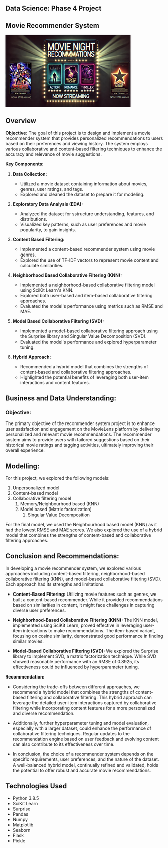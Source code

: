 ## Data Science: Phase 4 Project

## Movie Recommender System

<img src="Images/Movie Recommender System.jpg" alt="Project Logo" width="400">


## Overview

**Objective:**
The goal of this project is to design and implement a movie recommender system that provides personalized recommendations to users based on their preferences and viewing history. The system employs various collaborative and content-based filtering techniques to enhance the accuracy and relevance of movie suggestions.

**Key Components:**

1. **Data Collection:**

   - Utilized a movie dataset containing information about movies, genres, user ratings, and tags.
   - Explored and cleaned the dataset to prepare it for modeling.

2. **Exploratory Data Analysis (EDA):**

   - Analyzed the dataset for sstructure understanding, features, and distributions.
   - Visualized key patterns, such as user preferences and movie popularity, to gain insights.

3. **Content Based Filtering:**

   - Implemented a content-based recommender system using movie genres.
   - Explored the use of TF-IDF vectors to represent movie content and calculate similarities.

4. **Neighborhood Based Collaborative Filtering (KNN):**

   - Implemented a neighborhood-based collaborative filtering model using SciKit Learn's KNN.
   - Explored both user-based and item-based collaborative filtering approaches.
   - Evaluated the model's performance using metrics such as RMSE and MAE.

5. **Model Based Collaborative Filtering (SVD):**

   - Implemented a model-based collaborative filtering approach using the Surprise library and Singular Value Decomposition (SVD).
   - Evaluated the model's performance and explored hyperparameter tuning.

6. **Hybrid Approach:**
   - Recommended a hybrid model that combines the strengths of content-based and collaborative filtering approaches.
   - Highlighted the potential benefits of leveraging both user-item interactions and content features.

## Business and Data Understanding:

### Objective:

The primary objective of the recommender system project is to enhance user satisfaction and engagement on the MovieLens platform by delivering personalized and relevant movie recommendations. The recommender system aims to provide users with tailored suggestions based on their historical movie ratings and tagging activities, ultimately improving their overall experience.

## Modelling:

For this project, we explored the following models:

1. Unpersonalized model
1. Content-based model
1. Collaborative filtering model
   1. Memory/Neighbourhood based (KNN)
   1. Model based (Matrix factorization)
      1. Singular Value Decomposition

For the final model, we used the Neighbourhood based model (KNN) as it had the lowest RMSE and MAE scores.
We also explored the use of a hybrid model that combines the strengths of content-based and collaborative filtering approaches.

## Conclusion and Recommendations:

In developing a movie recommender system, we explored various approaches including content-based filtering, neighborhood-based collaborative filtering (KNN), and model-based collaborative filtering (SVD). Each approach had its strengths and limitations.

- **Content-Based Filtering:** Utilizing movie features such as genres, we built a content-based recommender. While it provided recommendations based on similarities in content, it might face challenges in capturing diverse user preferences.

- **Neighborhood-Based Collaborative Filtering (KNN):** The KNN model, implemented using SciKit Learn, proved effective in leveraging user-item interactions to make recommendations. The item-based variant, focusing on cosine similarity, demonstrated good performance in finding similar movies.

- **Model-Based Collaborative Filtering (SVD):** We explored the Surprise library to implement SVD, a matrix factorization technique. While SVD showed reasonable performance with an RMSE of 0.8925, its effectiveness could be influenced by hyperparameter tuning.

**Recommendation:**

- Considering the trade-offs between different approaches, we recommend a hybrid model that combines the strengths of content-based filtering and collaborative filtering. This hybrid approach can leverage the detailed user-item interactions captured by collaborative filtering while incorporating content features for a more personalized and diverse recommendation.

- Additionally, further hyperparameter tuning and model evaluation, especially with a larger dataset, could enhance the performance of collaborative filtering techniques. Regular updates to the recommendation engine based on user feedback and evolving content can also contribute to its effectiveness over time.

- In conclusion, the choice of a recommender system depends on the specific requirements, user preferences, and the nature of the dataset. A well-balanced hybrid model, continually refined and validated, holds the potential to offer robust and accurate movie recommendations.

## Technologies Used

- Python 3.8.5
- SciKit Learn
- Surprise
- Pandas
- Numpy
- Matplotlib
- Seaborn
- Flask
- Pickle
 
